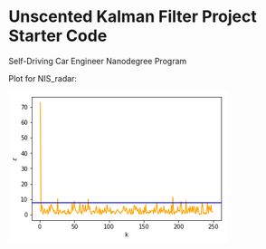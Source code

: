 # Unscented Kalman Filter Project Starter Code
Self-Driving Car Engineer Nanodegree Program


Plot for NIS_radar:

!["alt text"](./NIS_radar.png)



